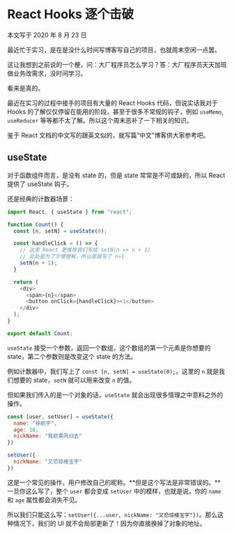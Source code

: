 # React Hooks 逐个击破

本文写于 2020 年 8 月 23 日

最近忙于实习，是在是没什么时间写博客写自己的项目，也就周末空闲一点罢。

这让我想到之前说的一个梗，问：大厂程序员怎么学习？答：大厂程序员天天加班做业务改需求，没时间学习。

看来是真的。

最近在实习的过程中接手的项目有大量的 React Hooks 代码，但说实话我对于 Hooks 的了解仅仅停留在能用的阶段，甚至于很多不常规的钩子，例如 `useMemo`, `useReducer` 等等都不太了解。所以这个周末恶补了一下相关的知识。

鉴于 React 文档的中文写的跟英文似的，就写篇“中文”博客供大家参考吧。

## useState

对于函数组件而言，是没有 state 的，但是 state 常常是不可或缺的，所以 React 提供了 useState 钩子。

还是经典的计数器场景：

```JavaScript
import React, { useState } from "react";

function Count() {
  const [n, setN] = useState(0);

  const handleClick = () => {
    // 这里 React 更推荐我们写成 setN(n => n + 1)
    // 此处是为了方便理解，所以直接写了 n+1
    setN(n + 1);
  }

  return (
    <div>
      <span>{n}</span>
      <button onClick={handleClick}>+1</button>
    </div>
  );
}

export default Count;
```

`useState` 接受一个参数，返回一个数组，这个数组的第一个元素是你想要的 state，第二个参数则是改变这个 state 的方法。

例如计数器中，我们写上了 `const [n, setN] = useState(0);`。这里的 `n` 就是我们想要的 state，`setN` 就可以用来改变 `n` 的值。

但如果我们传入的是一个对象的话，`useState` 就会出现很多情理之中意料之外的操作。

```JavaScript
const [user, setUser] = useState({
  name: "徐航宇",
  age: 18,
  nickName: "我欲乘风归去"
})

setUser({
  nickName: "又恐琼楼玉宇"
})
```

这是一个常见的操作，用户修改自己的昵称。**但是这个写法是非常错误的。**一旦你这么写了，整个 `user` 都会变成 `setUser` 中的模样，也就是说，你的 `name` 和 `age` 属性都会消失不见。

所以我们只能这么写：`setUser({...user, nickName: "又恐琼楼玉宇"})`。那么这种情况下，我们的 UI 就不会局部更新了！因为你直接换掉了对象的地址。
